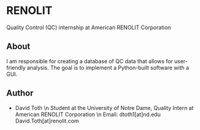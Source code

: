 # RENOLIT
Quality Control (QC) internship at American RENOLIT Corporation

## About
I am responsible for creating a database of QC data that allows for user-friendly analysis. The goal is to implement a Python-built software with a GUI.

## Author
* David Toth
	\n Student at the University of Notre Dame, Quality Intern at American RENOLIT Corporation
	\n Email: dtoth1[at]nd.edu
				 David.Toth[at]renolit.com
